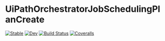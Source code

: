 # UiPathOrchestratorJobSchedulingPlanCreate

[![Stable](https://img.shields.io/badge/docs-stable-blue.svg)](https://wakakusa.github.io/UiPathOrchestratorJobSchedulingPlanCreate.jl/stable)
[![Dev](https://img.shields.io/badge/docs-dev-blue.svg)](https://wakakusa.github.io/UiPathOrchestratorJobSchedulingPlanCreate.jl/dev)
[![Build Status](https://travis-ci.com/wakakusa/UiPathOrchestratorJobSchedulingPlanCreate.jl.svg?branch=master)](https://travis-ci.com/wakakusa/UiPathOrchestratorJobSchedulingPlanCreate.jl)
[![Coveralls](https://coveralls.io/repos/github/wakakusa/UiPathOrchestratorJobSchedulingPlanCreate.jl/badge.svg?branch=master)](https://coveralls.io/github/wakakusa/UiPathOrchestratorJobSchedulingPlanCreate.jl?branch=master)
